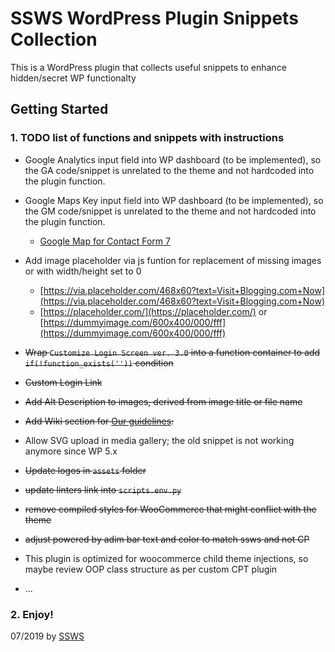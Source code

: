 # SSWS WordPress Plugin Snippets Collection

This is a WordPress plugin that collects useful snippets to enhance hidden/secret WP functionalty

## Getting Started

### 1. TODO list of functions and snippets with instructions

- Google Analytics input field into WP dashboard (to be implemented), so the GA code/snippet is unrelated to the theme and not hardcoded into the plugin function.
- Google Maps Key input field into WP dashboard (to be implemented), so the GM code/snippet is unrelated to the theme and not hardcoded into the plugin function.
  - [Google Map for Contact Form 7](https://wordpress.org/plugins/cf7-google-map/)
- Add image placeholder via js funtion for replacement of missing images or with width/height set to 0

  - [https://via.placeholder.com/468x60?text=Visit+Blogging.com+Now](https://via.placeholder.com/468x60?text=Visit+Blogging.com+Now)
  - [https://placeholder.com/](https://placeholder.com/) or [https://dummyimage.com/600x400/000/fff](https://dummyimage.com/600x400/000/fff)

- ~~Wrap `Customize Login Screen ver. 3.0` into a function container to add `if(!function_exists(''))` condition~~
- ~~Custom Login Link~~
- ~~Add Alt Description to images, derived from image title or file name~~
- ~~Add Wiki section for [Our guidelines](https://seatoskywebsolutions.ca/wiki/spaces/TT/TT-MobileResponsiveGuidelines-240318-0106.pdf):~~
- Allow SVG upload in media gallery; the old snippet is not working anymore since WP 5.x
- ~~Update logos in `assets` folder~~
- ~~update linters link into `scripts.env.py`~~
- ~~remove compiled styles for WooCommerce that might conflict with the theme~~
- ~~adjust powered by adim bar text and color to match ssws and not CP~~
- This plugin is optimized for woocommerce child theme injections, so maybe review OOP class structure as per custom CPT plugin
- ...

### 2. Enjoy!

07/2019 by [SSWS](https://www.seatoskywebsolutions.ca/)
